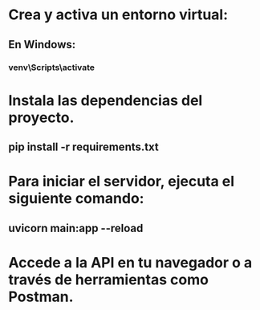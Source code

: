 # Crea y activa un entorno virtual:
## En Windows:
### venv\Scripts\activate

# Instala las dependencias del proyecto.
## pip install -r requirements.txt

#  Para iniciar el servidor, ejecuta el siguiente comando:
## uvicorn main:app --reload

# Accede a la API en tu navegador o a través de herramientas como Postman.